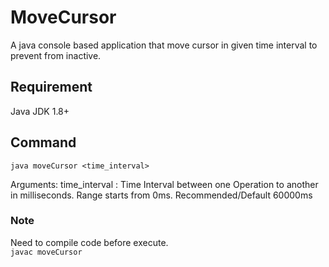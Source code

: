 # MoveCursor
A java console based application that move cursor in given time interval to prevent from inactive.

## Requirement
Java JDK 1.8+

## Command
```java moveCursor <time_interval>```

Arguments:
time_interval : Time Interval between one Operation to another in milliseconds. Range starts from 0ms. Recommended/Default 60000ms

### Note
Need to compile code before execute. \
```javac moveCursor```
